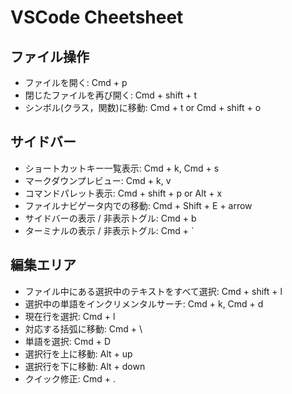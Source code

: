 # VSCode Cheetsheet

## ファイル操作

- ファイルを開く: Cmd + p
- 閉じたファイルを再び開く: Cmd + shift + t
- シンボル(クラス，関数)に移動: Cmd + t or Cmd + shift + o

## サイドバー

- ショートカットキー一覧表示: Cmd + k, Cmd + s
- マークダウンプレビュー: Cmd + k, v
- コマンドパレット表示: Cmd + shift + p or Alt + x
- ファイルナビゲータ内での移動: Cmd + Shift + E + arrow
- サイドバーの表示 / 非表示トグル: Cmd + b
- ターミナルの表示 / 非表示トグル: Cmd + `

## 編集エリア

- ファイル中にある選択中のテキストをすべて選択: Cmd + shift + l
- 選択中の単語をインクリメンタルサーチ: Cmd + k, Cmd + d
- 現在行を選択: Cmd + l
- 対応する括弧に移動: Cmd + \
- 単語を選択: Cmd + D
- 選択行を上に移動: Alt + up
- 選択行を下に移動: Alt + down
- クイック修正: Cmd + .
